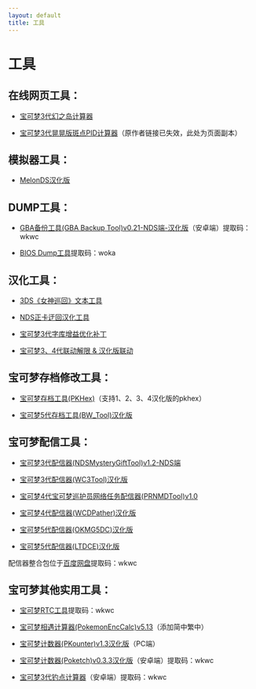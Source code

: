 ```yaml
---
layout: default
title: 工具
---
```

# 工具

## 在线网页工具：

* [宝可梦3代幻之岛计算器](https://wokann.github.io/Tool/GEN3_Mirage_island/index.html)

* [宝可梦3代晃晃版斑点PID计算器](https://wokann.github.io/Tool/Spinda_Painter/Spinda%20Painter%201.3.2.htm)（原作者链接已失效，此处为页面副本）

## 模拟器工具：
* [MelonDS汉化版](https://github.com/Wokann/melonDS_CHN/releases)

## DUMP工具：
* [GBA备份工具(GBA Backup Tool)v0.21-NDS端-汉化版](https://pan.baidu.com/s/1TpUhgr_r0nRT8aktAr8nlA)（安卓端）提取码：wkwc 

* [BIOS Dump工具](https://pan.baidu.com/s/1swS-eF5F24JoeDnH56RZgg)提取码：woka

## 汉化工具：
* [3DS《女神巡回》文本工具](https://github.com/Wokann/3DS_GMD_file_extractor_inserter)

* [NDS正卡迂回汉化工具](https://github.com/Wokann/nds-bootstrap/releases)

* [宝可梦3代字库增益优化补丁](https://github.com/Wokann/Pokemon_GBA_Font_Patch)

* [宝可梦3、4代联动解限 & 汉化版联动](https://github.com/Wokann/Pokemon_PalParkMigratation_For_GEN34Chinese)

## 宝可梦存档修改工具：
* [宝可梦存档工具(PKHex)](https://github.com/Wokann/PKHeX/releases)（支持1、2、3、4汉化版的pkhex）

* [宝可梦5代存档工具(BW_Tool)汉化版](https://github.com/Wokann/GEN5_BW_tool_CHS/releases)

## 宝可梦配信工具：
* [宝可梦3代配信器(NDSMysteryGiftTool)v1.2-NDS端](https://github.com/Wokann/GEN3_NDSMysteryGiftTool/releases)

* [宝可梦3代配信器(WC3Tool)汉化版](https://github.com/Wokann/GEN3_WCTool_CHS/releases)

* [宝可梦4代宝可梦巡护员网络任务配信器(PRNMDTool)v1.0](https://github.com/Wokann/PokemonRangerNetMissionDistributionTool/releases)

* [宝可梦4代配信器(WCDPather)汉化版](https://github.com/Wokann/GEN4_WCDPatcher_CHS/releases)

* [宝可梦5代配信器(OKMG5DC)汉化版](https://github.com/Wokann/GEN5_PKMG5DC_CHS/releases)

* [宝可梦5代配信器(LTDCE)汉化版](https://github.com/Wokann/GEN5_LTDCE_CHS/releases)

配信器整合包位于[百度网盘](https://pan.baidu.com/s/1TpUhgr_r0nRT8aktAr8nlA)提取码：wkwc

## 宝可梦其他实用工具：
* [宝可梦RTC工具](https://pan.baidu.com/s/1TpUhgr_r0nRT8aktAr8nlA)提取码：wkwc

* [宝可梦相遇计算器(PokemonEncCalc)v5.13](https://github.com/Wokann/PokemonEncCalc/releases)（添加简中繁中）

* [宝可梦计数器(PKounter)v1.3汉化版](https://github.com/Wokann/PKounter_CHS/releases)（PC端）

* [宝可梦计数器(Poketch)v0.3.3汉化版](https://pan.baidu.com/s/1TpUhgr_r0nRT8aktAr8nlA)（安卓端）提取码：wkwc 

* [宝可梦3代钓点计算器](https://pan.baidu.com/s/1TpUhgr_r0nRT8aktAr8nlA)（安卓端）提取码：wkwc 
